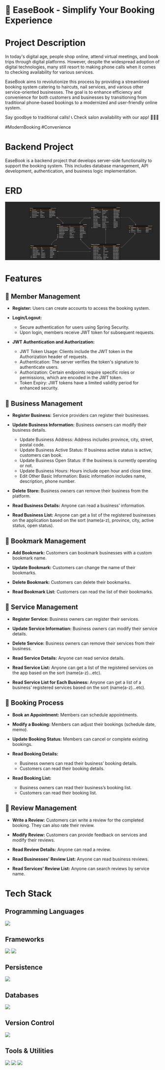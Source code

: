# 📅 EaseBook - Simplify Your Booking Experience

# Project Description 
In today's digital age, people shop online, attend virtual meetings, and book trips through digital platforms. 
However, despite the widespread adoption of digital technologies, many still resort to making phone calls when it comes to checking availability for various services.

EaseBook aims to revolutionize this process by providing a streamlined booking system catering to haircuts, nail services, and various other service-oriented businesses. 
The goal is to enhance efficiency and convenience for both customers and businesses by transitioning from traditional phone-based bookings to a modernized and user-friendly online system.

Say goodbye to traditional calls! 📞 
Check salon availability with our app! 💇‍♂️💅 

#ModernBooking #Convenience

# Backend Project
EaseBook is a backend project that develops server-side functionality to support the booking system. This includes database management, API development, authentication, and business logic implementation.


# ERD
![ERD](./images/erd.png)

# Features 
## 🦱 Member Management
- **Register:** Users can create accounts to access the booking system.

- **Login/Logout:**
  - Secure authentication for users using Spring Security.
  - Upon login, members receive JWT token for subsequent requests.
  
- **JWT Authentication and Authorization:**
  - JWT Token Usage: Clients include the JWT token in the Authorization header of requests.
  - Authentication: The server verifies the token's signature to authenticate users.
  - Authorization: Certain endpoints require specific roles or permissions, which are encoded in the JWT token.
  - Token Expiry: JWT tokens have a limited validity period for enhanced security.
 
## 🏢 Business Management
- **Register Business:** Service providers can register their businesses.
  
- **Update Business Information:** Business ownsers can modify their business details.
  - Update Business Address: Address includes province, city, street, postal code.
  - Update Business Active Status: If business active status is active, customers can book.
  - Update Business Open Status: If the business is currently operating or not.
  - Update Business Hours: Hours include open hour and close time.
  - Edit Other Basic Information: Basic information includes name, description, phone number.
  
- **Delete Store:** Business owners can remove their business from the platform.
  
- **Read Business Details:** Anyone can read a business’ information.
  
- **Read Business List:** Anyone can get a list of the registered businesses on the application based on the sort (name(a-z), province, city, active status, open status).
 

## 📌 Bookmark Management
- **Add Bookmark:** Customers can bookmark businesses with a custom bookmark name.
    
- **Update Bookmark:** Customers can change the name of their bookmarks.
    
- **Delete Bookmark:** Customers can delete their bookmarks.
    
- **Read Bookmark List:** Customers can read the list of their bookmarks.
  
## 💅 Service Management
- **Register Service:** Business owners can register their services.
    
- **Update Service Information:** Business owners can modify their service details.
    
- **Delete Service:** Business owners can remove their services from their business.
  
- **Read Service Details:** Anyone can read service details.
    
- **Read Service List:** Anyone can get a list of the registered services on the app based on the sort (name(a-z)…etc).
    
- **Read Service List for Each Business:** Anyone can get a list of a business’ registered services based on the sort (name(a-z)…etc).

## 📅 Booking Process
- **Book an Appointment:** Members can schedule appointments.
    
- **Modify a Booking:** Members can adjust their bookings (schedule date, memo).
    
- **Update Booking Status:** Members can cancel or complete existing bookings. 
    
- **Read Booking Details:**
  - Business owners can read their business’ booking details.
  - Customers can read their booking details.
    
- **Read Booking List:**
  - Business owners can read their business’s booking list.
  - Customers can read their booking list.
    
## 📝 Review Management
- **Write a Review:** Customers can write a review for the completed booking. They can also rate their review.
  
- **Modify Review:** Customers can provide feedback on services and modify their reviews.

- **Read Review Details:** Anyone can read a review.
  
- **Read Businesses’ Review List:** Anyone can read business reviews.
  
- **Read Services’ Review List:** Anyone can search reviews by service name.

# Tech Stack
## Programming Languages
<img src="https://img.shields.io/badge/java-007396?style=for-the-badge&logo=java&logoColor=white"> 

## Frameworks
<img src="https://img.shields.io/badge/springboot-6DB33F?style=for-the-badge&logo=springboot&logoColor=white"> <img src="https://img.shields.io/badge/Spring_Security-6DB33F?style=for-the-badge&logo=spring&logoColor=white">

## Persistence
<img src="https://img.shields.io/badge/JPA-6DB33F?style=for-the-badge">

## Databases
<img src="https://img.shields.io/badge/mysql-4479A1?style=for-the-badge&logo=mysql&logoColor=white"> 

## Version Control  
<img src="https://img.shields.io/badge/git-F05032?style=for-the-badge&logo=git&logoColor=white">

## Tools & Utilities
<img src="https://img.shields.io/badge/gradle-2D4999?style=for-the-badge&logo=gradle&logoColor=white"> <img src="https://img.shields.io/badge/json%20web%20tokens-323330?style=for-the-badge&logo=json-web-tokens&logoColor=pink"> <img src="https://img.shields.io/badge/IntelliJ_IDEA-000000.svg?style=for-the-badge&logo=intellij-idea&logoColor=white">

